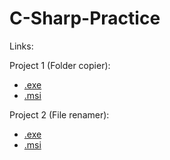 # C-Sharp-Practice
Links:

Project 1 (Folder copier):
* [.exe](https://github.com/haondt/C-Sharp-Practice/blob/master/P1/Replicator/Replicator/bin/Release/Replicator.exe)
* [.msi]()

Project 2 (File renamer):
* [.exe](https://github.com/haondt/C-Sharp-Practice/blob/master/P2/Versioner/Versioner/bin/Release/Versioner.exe)
* [.msi](https://github.com/haondt/C-Sharp-Practice/blob/master/P2/Versioner/Versioner.Installer/bin/Release/Versioner.Installer.msi)
